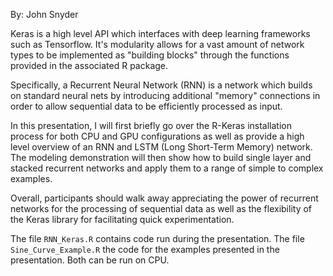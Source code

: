 By: John Snyder

Keras is a high level API which interfaces with deep learning frameworks such as Tensorflow. It's modularity allows for a vast amount of network types to be implemented as "building blocks" through the functions provided in the associated R package.

Specifically, a Recurrent Neural Network (RNN) is a network which builds on standard neural nets by introducing additional "memory" connections in order to allow sequential data to be efficiently processed as input.

In this presentation, I will first briefly go over the R-Keras installation process for both CPU and GPU configurations as well as provide a high level overview of an RNN and LSTM (Long Short-Term Memory) network. The modeling demonstration will then show how to build single layer and stacked recurrent networks and apply them to a range of simple to complex examples.

Overall, participants should walk away appreciating the power of recurrent networks for the processing of sequential data as well as the flexibility of the Keras library for facilitating quick experimentation.

The file `RNN_Keras.R` contains code run during the presentation. The file `Sine_Curve_Example.R` the code for the examples presented in the presentation. Both can be run on CPU.
